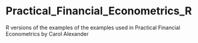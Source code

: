 # Practical_Financial_Econometrics_R
R versions of the examples of the examples used in Practical Financial Econometrics by Carol Alexander 
